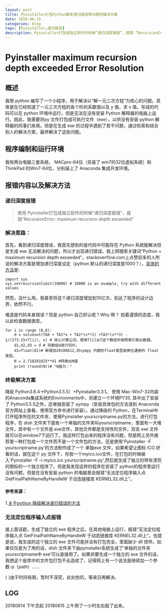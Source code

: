 ```yaml
---
layout: post
title: Pyinstaller打包Python脚本递归错误等问题的解决方案
date: 2018-06-15
categories: blog
tags: [Pyinstaller,递归错误]
description: Pyinstaller打包成独立软件的时候“递归深度报错”，报错 “RecursionError: maximum recursion depth exceeded”解决方案
---
```


# Pyinstaller maximum recursion depth exceeded Error Resolution

## 概述

我用 python 编写了一个小程序，用于解决以“解一元三次方程”为核心的问题。具体是在已经知道了一元三次方程的各个阶的系数值以及 y 值，求 x 值。写成的代码可以在 python 环境中运行，但是无法在没有安装 Python 解释器的电脑上运行。因此，我需要将py 文件打包成可执行文件（exe），以供没有安装 python 解释器的同事们来用。但是在生成 exe 的过程中遇到了若干问题，通过检索和综合别人的解决方案，最终解决了这些问题。

## 程序编制和运行环境

我有两台电脑三套系统， MACpro-64位（另装了 win7的32位虚拟系统）和 ThinkPad 的Win7-64位，分别装上了 Anaconda 集成开发环境。

## 报错内容以及解决方法

###  递归深度报错

> 使用 Pyinstaller打包成独立软件的时候“递归深度报错”，报错“RecursionError: maximum recursion depth exceeded”

### 解决思路：

首先，看到递归深度错误，我首先想到的是代码中可能存在 Python 系统能解决但是生成 exe 无法解决的问题，所以才出现递归错误。我上网搜索关键词“Python + maximum recursion depth exceeded”，stackoverflow.com上点赞较多的人所说的解决方案是增加递归深度设定（python 默认的递归深度是1000？），[具体的方法](https://stackoverflow.com/questions/8177073/python-maximum-recursion-depth-exceeded)是:

    import sys
    sys.setrecursionlimit(10000) # 10000 is an example, try with different values

然而，没什么用。我甚至将这个递归深度增加到10亿次，到达了程序的设计边界，依然不行。

难道是代码本身错误？但是 python 自己却认呢？Why 啊？
抱着谨慎的态度，我以此检查数据类型，

>
    for i in range (0,8):
        d = solveset(TA0 + TA1*x + TA2*(x**2) +TA3*(x**3) - 1/(273.15+T[i]), x) # 核心计算公式。使用T[i]从T这个数组中按照索引取出数据。
        d1,d2,d3 = d # 将数组d进行切片。
        d1=float(d1)# 新增加20180612,将sympy 内嵌的float类型装换位通用的 float 类型。
        N = 2.718281825**d1 #转换出N值
        print (round(N))# "N值为："

### 终极解决方案

降级 Python3.6.4→Python3.5.5）+Pyinstaller3.3.1。
使用 Mac-Win7-32内装的Anaconda集成系统的Environments中，另建立一个环境PY35, 其中出了安装了 Python3.5.5之外，还单独安装了 sympy（安装具体包的方法请到 Anaconda官方网站上查看，使用官方命令进行安装）。通过降级的 Python，在Terminal中打开程序所在的文件夹，使用Pyinstaller yourscriptname.py的方法，进行打包程序，在 dish 文件夹下面有一个单独的文件夹叫yourscriptname，里面有一大堆文件，其中有一个文件是.exe文件，其他文件都是支持性的文件，双击 exe 文件就可以在window7下运行了。我这样打包出来的程序没有问题，但是网上另外推荐里一种打包成一个文件而不是一个文件包的方法，还是使用'Pyinstaller -F yourscriptname.py'的方法制作成了一个 单独exe 文件，如果希望让图标 ICO 好看的话，就在这个 py 文件下，存放一个myico.ico文件，在打包的时候输入'Pyinstaller -F -i myico.ico yourscriptname.py',然后就生成了独立的带有漂亮的图标的一个独立程序了。但是我发现这样的程序在安装了 python的程序里运行没有问题，但是在没有安装 python 的电脑里会报错“无法定位程序输入点 GetFinalPathNameByHandleW 于动态链接库 KERNEL32.dll上”。

#### 参考来源：
1.[关于python 降级解决递归错误的方法](https://stackoverflow.com/questions/49468674/pyinstaller-development-version-recursion-depth-reached)

### 无法定位程序输入点报错

接上面话题，生成了独立的 exe 程序之后，在其他电脑上运行，报错“无法定位程序输入点 GetFinalPathNameByHandleW 于动态链接库 KERNEL32.dll上”。也就是说，我生成的这个独立的 exe 文件可能并没有打包完全，里面缺少 dll 控件。如果仅仅是为了用的话，dish 文件夹下由pyinstaller系统生成了‘单独的文件夹yourscriptname中 exe’可以直接用了。如果非要生成一个独立的 exe 文件的话，我想这个是库中的文件包打包不全造成了，记得网上有一个说法是继续加一个参数-p（path）……

{  }由于时间有限，暂时不深究，此处刨坑，等来日再解决。

## LOG

20180614 下午念起
20180615 上午用了一小时左右敲了出来。
